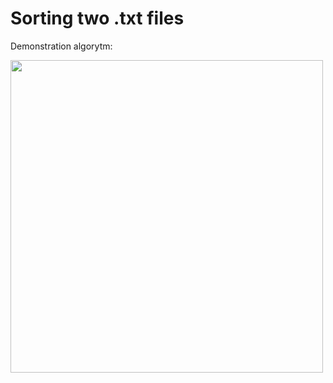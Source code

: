 # Sorting two .txt files

Demonstration algorytm:

<img src="https://pp.userapi.com/c850016/v850016161/1836c1/fIaU_Rx493g.jpg" width="500">
